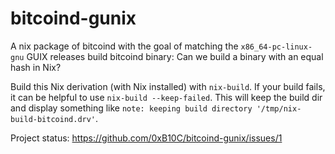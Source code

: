 # bitcoind-gunix

A nix package of bitcoind with the goal of matching the `x86_64-pc-linux-gnu` GUIX releases build bitcoind binary: Can we build a binary with an equal hash in Nix?

Build this Nix derivation (with Nix installed) with `nix-build`. If your build
fails, it can be helpful to use `nix-build --keep-failed`. This will keep the
build dir and display something like
`note: keeping build directory '/tmp/nix-build-bitcoind.drv'`.

Project status: https://github.com/0xB10C/bitcoind-gunix/issues/1
